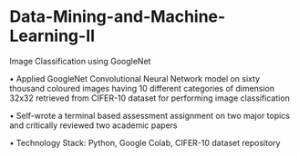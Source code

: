 # Data-Mining-and-Machine-Learning-II


Image Classification using GoogleNet

•	Applied GoogleNet Convolutional Neural Network model on sixty thousand coloured images having 10 different categories of dimension 32x32 retrieved from CIFER-10 dataset for performing image classification

•	Self-wrote a terminal based assessment assignment on two major topics and critically reviewed two academic papers

•	Technology Stack: Python, Google Colab, CIFER-10 dataset repository
